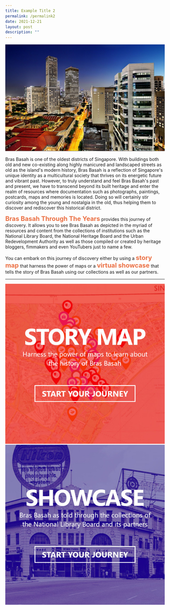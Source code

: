 ```yaml
---
title: Example Title 2
permalink: /permalink2
date: 2021-12-21
layout: post
description: ""
---
```

[![Alt text for image on Isomer site](/images/sample-bb-showcase-landing.jpg)](https://flic.kr/p/fN9R2A)

Bras Basah is one of the oldest districts of Singapore. With buildings both old and new co-existing along highly manicured and landscaped streets as old as the island's modern history, Bras Basah is a reflection of Singapore's unique identity as a multicultural society that thrives on its energetic future and vibrant past. However, to truly understand and feel Bras Basah's past and present, we have to transcend beyond its built heritage and enter the realm of resources where documentation such as photographs, paintings, postcards, maps and memories is located. Doing so will certainly stir curiosity among the young and nostalgia in the old, thus helping them to discover and rediscover this historical district.

<span style="font-weight: 700; font-size: 20px; font-style: normal; color:#eb7044">Bras Basah Through The Years</span> provides this journey of discovery. It allows you to see Bras Basah as depicted in the myriad of resources and content from the collections of institutions such as the National Library Board, the National Heritage Board and the Urban Redevelopment Authority as well as those compiled or created by heritage bloggers, fimmakers and even YouTubers just to name a few. 

You can embark on this journey of discovery either by using a <span style="font-weight: 700; font-size: 20px; font-style: normal; color:#eb7044">story map</span> that harness the power of maps or a <span style="font-weight: 700; font-size: 20px; font-style: normal; color:#eb7044">virtual showcase</span> that tells the story of Bras Basah using our collections as well as our partners.

<hr class="margin--top margin--bottom--lg">

<div>
	<div class="row is-multiline">
	    <div class="col is-half-desktop is-half-tablet">
	<a href="https://nlb.geoicon.com/spatialdiscovery/storymaps/bras-basah-the-complete-story-map/index.html"><img src="/images/story-map-journey.jpg" alt="image 4"></a>
	</div>
    <div class="col is-half-desktop is-half-tablet">
<a href="/singapore-visualised/virtual-showcase/bb-early"><img src="/images/showcase-journey.jpg" alt="image 2"></a>
</div>
	</div> 
	</div>